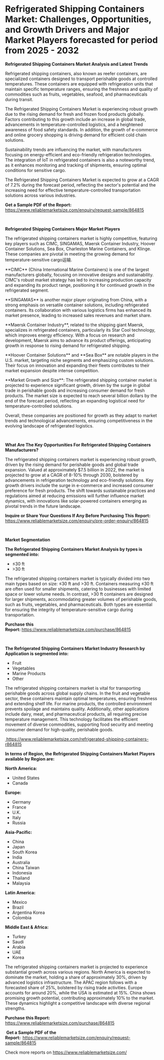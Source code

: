 <p><h1>Refrigerated Shipping Containers Market: Challenges, Opportunities, and Growth Drivers and Major Market Players forecasted for period from 2025 - 2032</h1></p><p><strong>Refrigerated Shipping Containers Market Analysis and Latest Trends</strong></p>
<p><p>Refrigerated shipping containers, also known as reefer containers, are specialized containers designed to transport perishable goods at controlled temperatures. These containers are equipped with refrigeration units that maintain specific temperature ranges, ensuring the freshness and quality of commodities such as fruits, vegetables, seafood, and pharmaceuticals during transit.</p><p>The Refrigerated Shipping Containers Market is experiencing robust growth due to the rising demand for fresh and frozen food products globally. Factors contributing to this growth include an increase in global trade, advancements in temperature-controlled logistics, and a heightened awareness of food safety standards. In addition, the growth of e-commerce and online grocery shopping is driving demand for efficient cold chain solutions.</p><p>Sustainability trends are influencing the market, with manufacturers focusing on energy-efficient and eco-friendly refrigeration technologies. The integration of IoT in refrigerated containers is also a noteworthy trend, as it enhances monitoring and tracking of shipments, ensuring optimal conditions for sensitive cargo.</p><p>The Refrigerated Shipping Containers Market is expected to grow at a CAGR of 7.2% during the forecast period, reflecting the sector's potential and the increasing need for effective temperature-controlled transportation solutions across various industries.</p></p>
<p><strong>Get a Sample PDF of the Report:&nbsp;</strong> <a href="https://www.reliablemarketsize.com/enquiry/request-sample/864815?utm_campaign=2450&utm_medium=2&utm_source=Github&utm_content=ia&utm_term=10042025&utm_id=refrigerated-shipping-containers">https://www.reliablemarketsize.com/enquiry/request-sample/864815</a></p>
<p>&nbsp;</p>
<p><strong>Refrigerated Shipping Containers Major Market Players</strong></p>
<p><p>The refrigerated shipping containers market is highly competitive, featuring key players such as CIMC, SINGAMAS, Maersk Container Industry, Hoover Container Solutions, Sea Box, Charleston Marine Containers, and Klinge. These companies are pivotal in meeting the growing demand for temperature-sensitive cargo运输.</p><p>**CIMC** (China International Marine Containers) is one of the largest manufacturers globally, focusing on innovative designs and sustainability. CIMC's robust market strategy has led to increasing production capacity and expanding its product range, positioning it for continued growth in the refrigerated segment.</p><p>**SINGAMAS** is another major player originating from China, with a strong emphasis on versatile container solutions, including refrigerated containers. Its collaboration with various logistics firms has enhanced its market presence, leading to increased sales revenues and market share.</p><p>**Maersk Container Industry**, related to the shipping giant Maersk, specializes in refrigerated containers, particularly its Star Cool technology, which improves energy efficiency. With a focus on research and development, Maersk aims to advance its product offerings, anticipating growth in response to rising demand for refrigerated shipping.</p><p>**Hoover Container Solutions** and **Sea Box** are notable players in the U.S. market, targeting niche segments and emphasizing custom solutions. Their focus on innovation and expanding their fleets contributes to their market expansion despite intense competition.</p><p>**Market Growth and Size**: The refrigerated shipping container market is projected to experience significant growth, driven by the surge in global trade in perishable goods and increasing consumer demand for fresh products. The market size is expected to reach several billion dollars by the end of the forecast period, reflecting an expanding logistical need for temperature-controlled solutions. </p><p>Overall, these companies are positioned for growth as they adapt to market trends and technological advancements, ensuring competitiveness in the evolving landscape of refrigerated logistics.</p></p>
<p>&nbsp;</p>
<p><strong>What Are The Key Opportunities For Refrigerated Shipping Containers Manufacturers?</strong></p>
<p><p>The refrigerated shipping containers market is experiencing robust growth, driven by the rising demand for perishable goods and global trade expansion. Valued at approximately $7.5 billion in 2022, the market is projected to grow at a CAGR of 8-10% through 2030, bolstered by advancements in refrigeration technology and eco-friendly solutions. Key growth drivers include the surge in e-commerce and increased consumer preference for fresh products. The shift towards sustainable practices and regulations aimed at reducing emissions will further influence market dynamics, with innovations like solar-powered containers emerging as pivotal trends in the future landscape.</p></p>
<p><strong>Inquire or Share Your Questions If Any Before Purchasing This Report:</strong> <a href="https://www.reliablemarketsize.com/enquiry/pre-order-enquiry/864815?utm_campaign=2450&utm_medium=2&utm_source=Github&utm_content=ia&utm_term=10042025&utm_id=refrigerated-shipping-containers">https://www.reliablemarketsize.com/enquiry/pre-order-enquiry/864815</a></p>
<p>&nbsp;</p>
<p><strong>Market Segmentation</strong></p>
<p><strong>The Refrigerated Shipping Containers Market Analysis by types is segmented into:</strong></p>
<p><ul><li>≤30 ft</li><li>>30 ft</li></ul></p>
<p><p>The refrigerated shipping containers market is typically divided into two main types based on size: ≤30 ft and >30 ft. Containers measuring ≤30 ft are often used for smaller shipments, catering to businesses with limited space or lower volume needs. In contrast, >30 ft containers are designed for larger shipments, accommodating greater volumes of perishable goods, such as fruits, vegetables, and pharmaceuticals. Both types are essential for ensuring the integrity of temperature-sensitive cargo during transportation.</p></p>
<p><strong>Purchase this Report:&nbsp;</strong><a href="https://www.reliablemarketsize.com/purchase/864815?utm_campaign=2450&utm_medium=2&utm_source=Github&utm_content=ia&utm_term=10042025&utm_id=refrigerated-shipping-containers">https://www.reliablemarketsize.com/purchase/864815</a></p>
<p>&nbsp;</p>
<p><strong>The Refrigerated Shipping Containers Market Industry Research by Application is segmented into:</strong></p>
<p><ul><li>Fruit</li><li>Vegetables</li><li>Marine Products</li><li>Other</li></ul></p>
<p><p>The refrigerated shipping containers market is vital for transporting perishable goods across global supply chains. In the fruit and vegetable sector, these containers maintain optimal temperatures, ensuring freshness and extending shelf life. For marine products, the controlled environment prevents spoilage and maintains quality. Additionally, other applications include dairy, meat, and pharmaceutical products, all requiring precise temperature management. This technology facilitates the efficient movement of diverse commodities, supporting food security and meeting consumer demand for high-quality, perishable goods.</p></p>
<p><a href="https://www.reliablemarketsize.com/refrigerated-shipping-containers-r864815?utm_campaign=2450&utm_medium=2&utm_source=Github&utm_content=ia&utm_term=10042025&utm_id=refrigerated-shipping-containers">&nbsp;https://www.reliablemarketsize.com/refrigerated-shipping-containers-r864815</a></p>
<p><strong>In terms of Region, the Refrigerated Shipping Containers Market Players available by Region are:</strong></p>
<p>
    <p> <strong> North America: </strong>
        <ul>
            <li>United States</li>
            <li>Canada</li>
        </ul>
        </p> 
    <p> <strong> Europe: </strong>
        <ul>
            <li>Germany</li>
            <li>France</li>
            <li>U.K.</li>
            <li>Italy</li>
            <li>Russia</li>
        </ul>
        </p> 
    <p> <strong> Asia-Pacific: </strong>
        <ul>
            <li>China</li>
            <li>Japan</li>
            <li>South Korea</li>
            <li>India</li>
            <li>Australia</li>
            <li>China Taiwan</li>
            <li>Indonesia</li>
            <li>Thailand</li>
            <li>Malaysia</li>
        </ul>
        </p> 
    <p> <strong> Latin America: </strong>
        <ul>
            <li>Mexico</li>
            <li>Brazil</li>
            <li>Argentina Korea</li>
            <li>Colombia</li>
        </ul>
        </p> 
    <p> <strong> Middle East & Africa: </strong>
        <ul>
            <li>Turkey</li>
            <li>Saudi</li>
            <li>Arabia</li>
            <li>UAE</li>
            <li>Korea</li>
        </ul>
    </p>
    </p>
<p><p>The refrigerated shipping containers market is projected to experience substantial growth across various regions. North America is expected to dominate the market, holding a share of approximately 30%, driven by advanced logistics infrastructure. The APAC region follows with a forecasted share of 25%, bolstered by rising trade activities. Europe accounts for around 20%, while the USA is estimated at 15%. China shows promising growth potential, contributing approximately 10% to the market. These dynamics highlight a competitive landscape with diverse regional strengths.</p></p>
<p><strong>Purchase this Report: </strong><a href="https://www.reliablemarketsize.com/purchase/864815?utm_campaign=2450&utm_medium=2&utm_source=Github&utm_content=ia&utm_term=10042025&utm_id=refrigerated-shipping-containers">https://www.reliablemarketsize.com/purchase/864815</a></p>
<p>&nbsp;<strong>Get a Sample PDF of the Report:&nbsp;&nbsp;</strong><a href="https://www.reliablemarketsize.com/enquiry/request-sample/864815?utm_campaign=2450&utm_medium=2&utm_source=Github&utm_content=ia&utm_term=10042025&utm_id=refrigerated-shipping-containers">https://www.reliablemarketsize.com/enquiry/request-sample/864815</a></p>
<p><strong></strong></p>
<p>Check more reports on <a href="https://www.reliablemarketsize.com/?utm_campaign=2450&utm_medium=2&utm_source=Github&utm_content=ia&utm_term=10042025&utm_id=refrigerated-shipping-containers">https://www.reliablemarketsize.com/</a></p>